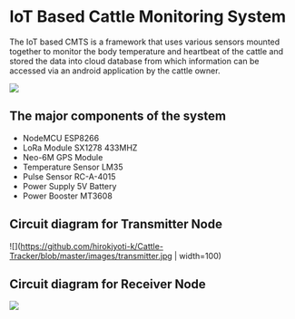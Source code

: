 # IoT Based Cattle Monitoring System

The IoT based CMTS is a framework that uses various sensors mounted together to monitor the body temperature and heartbeat of the cattle and stored the data into cloud database from which information can be accessed via an android application by the cattle owner.

![](https://github.com/hirokjyoti-k/Cattle-Tracker/blob/master/images/system.png)

## The major components of the system

- NodeMCU ESP8266
- LoRa Module SX1278 433MHZ
- Neo-6M GPS Module
- Temperature Sensor LM35
- Pulse Sensor RC-A-4015 
- Power Supply 5V Battery
- Power Booster MT3608


## Circuit diagram for Transmitter Node
![](https://github.com/hirokjyoti-k/Cattle-Tracker/blob/master/images/transmitter.jpg | width=100)



## Circuit diagram for Receiver Node
![](https://github.com/hirokjyoti-k/Cattle-Tracker/blob/master/images/receiver.jpg)



